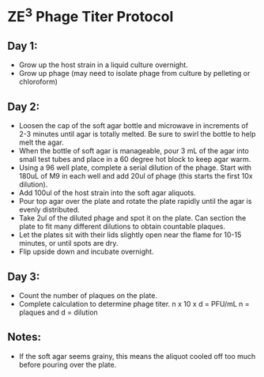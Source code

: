 # ZE<sup>3</sup> Phage Titer Protocol 
## Day 1:
- Grow up the host strain in a liquid culture overnight.
- Grow up phage (may need to isolate phage from culture by pelleting or chloroform) 
## Day 2: 
- Loosen the cap of the soft agar bottle and microwave in increments of 2-3 minutes until agar is totally melted. Be sure to swirl the bottle to help melt the agar. 
- When the bottle of soft agar is manageable, pour 3 mL of the agar into small test tubes and place in a 60 degree hot block to keep agar warm. 
- Using a 96 well plate, complete a serial dilution of the phage. Start with 180uL of M9 in each well and add 20ul of phage (this starts the first 10x dilution). 
- Add 100ul of the host strain into the soft agar aliquots.  
- Pour top agar over the plate and rotate the plate rapidly until the agar is evenly distributed. 
- Take 2ul of the diluted phage and spot it on the plate. Can section the plate to fit many different dilutions to obtain countable plaques.
- Let the plates sit with their lids slightly open near the flame for 10-15 minutes, or until spots are dry. 
- Flip upside down and incubate overnight.
## Day 3:
- Count the number of plaques on the plate. 
- Complete calculation to determine phage titer.
    n x 10 x d = PFU/mL 
    n = plaques and d = dilution  

## Notes: 
- If the soft agar seems grainy, this means the aliquot cooled off too much before pouring over the plate. 
